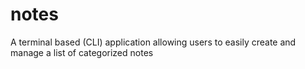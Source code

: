 # notes
A terminal based (CLI) application allowing users to easily create and manage a list of categorized notes
